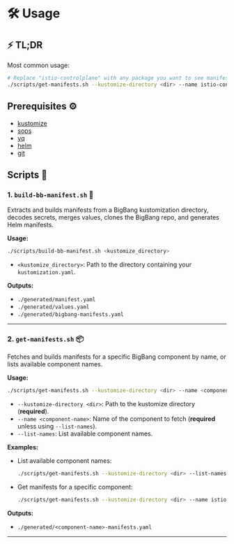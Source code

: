 # 🛠️ Usage

## ⚡ TL;DR

Most common usage:

```sh
# Replace "istio-controlplane" with any package you want to see manifests for...
./scripts/get-manifests.sh --kustomize-directory <dir> --name istio-controlplane
```

## Prerequisites ⚙️

- [kustomize](https://kubectl.docs.kubernetes.io/installation/kustomize/)
- [sops](https://github.com/mozilla/sops)
- [yq](https://github.com/mikefarah/yq)
- [helm](https://helm.sh/)
- [git](https://git-scm.com/)

## Scripts 📂

### 1. `build-bb-manifest.sh` 🚀

Extracts and builds manifests from a BigBang kustomization directory, decodes secrets, merges values, clones the BigBang repo, and generates Helm manifests.

**Usage:**

```sh
./scripts/build-bb-manifest.sh <kustomize_directory>
```

- `<kustomize_directory>`: Path to the directory containing your `kustomization.yaml`.

**Outputs:**

- `./generated/manifest.yaml`
- `./generated/values.yaml`
- `./generated/bigbang-manifests.yaml`

---

### 2. `get-manifests.sh` 📦

Fetches and builds manifests for a specific BigBang component by name, or lists available component names.

**Usage:**

```sh
./scripts/get-manifests.sh --kustomize-directory <dir> --name <component-name>
```

- `--kustomize-directory <dir>`: Path to the kustomize directory (**required**).
- `--name <component-name>`: Name of the component to fetch (**required** unless using `--list-names`).
- `--list-names`: List available component names.

**Examples:**

- List available component names:

  ```sh
  ./scripts/get-manifests.sh --kustomize-directory <dir> --list-names
  ```

- Get manifests for a specific component:

  ```sh
  ./scripts/get-manifests.sh --kustomize-directory <dir> --name istio-controlplane
  ```

**Outputs:**

- `./generated/<component-name>-manifests.yaml`

---

